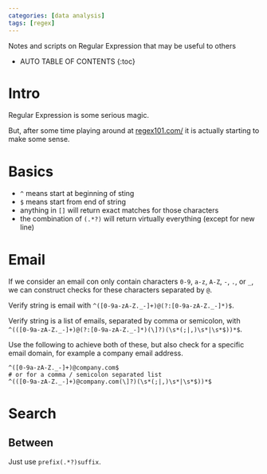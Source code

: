 ```yaml
---
categories: [data analysis]
tags: [regex]
---
```


Notes and scripts on Regular Expression that may be useful to others

<!-- excerpt separator -->

* AUTO TABLE OF CONTENTS
{:toc}

# Intro

Regular Expression is some serious magic.  

But, after some time playing around at [regex101.com/](https://regex101.com/) it is actually starting to make some sense.  

# Basics

- `^` means start at beginning of sting
- `$` means start from end of string
- anything in `[]` will return exact matches for those characters
- the combination of `(.*?)` will return virtually everything (except for new line)

# Email

If we consider an email con only contain characters `0-9`, `a-z`, `A-Z`, `-`, `.`, or `_`, we can construct checks for these characters separated by `@`.  

Verify string is email with `^([0-9a-zA-Z._-]+)@(?:[0-9a-zA-Z._-]*)$`.  

Verify string is a list of emails, separated by comma or semicolon, with `^(([0-9a-zA-Z._-]+)@(?:[0-9a-zA-Z._-]*)(\]?)(\s*(;|,)\s*|\s*$))*$`.  

Use the following to achieve both of these, but also check for a specific email domain, for example a company email address.  

```regex
^([0-9a-zA-Z._-]+)@company.com$
# or for a comma / semicolon separated list
^(([0-9a-zA-Z._-]+)@company.com(\]?)(\s*(;|,)\s*|\s*$))*$
```

# Search

## Between

Just use `prefix(.*?)suffix`.  
